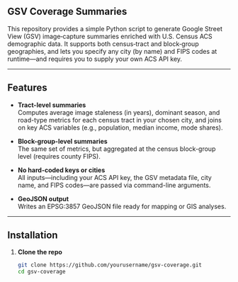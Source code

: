 ## GSV Coverage Summaries

This repository provides a simple Python script to generate Google Street View (GSV) image‐capture summaries enriched with U.S. Census ACS demographic data. It supports both census‐tract and block‐group geographies, and lets you specify any city (by name) and FIPS codes at runtime—and requires you to supply your own ACS API key.

---

## Features

- **Tract-level summaries**  
  Computes average image staleness (in years), dominant season, and road-type metrics for each census tract in your chosen city, and joins on key ACS variables (e.g., population, median income, mode shares).

- **Block-group-level summaries**  
  The same set of metrics, but aggregated at the census block-group level (requires county FIPS).

- **No hard-coded keys or cities**  
  All inputs—including your ACS API key, the GSV metadata file, city name, and FIPS codes—are passed via command-line arguments.

- **GeoJSON output**  
  Writes an EPSG:3857 GeoJSON file ready for mapping or GIS analyses.

---

## Installation

1. **Clone the repo**  
   ```bash
   git clone https://github.com/yourusername/gsv-coverage.git
   cd gsv-coverage
